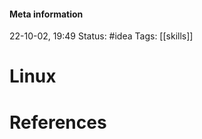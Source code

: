 #### Meta information
22-10-02, 19:49
Status: #idea
Tags: [[skills]]





# Linux







# References
